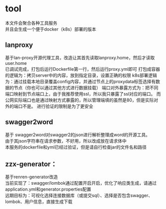 # tool
本文件会聚合各种工具服务  
并且会生成一个便于docker（k8s）部署的版本
## lanproxy
基于lan-proxy开源代理工具，改造让其首先读取lanproxy.home，然后才读取user.home  
已调试完成，打包后运行Dockerfile第一行，然后运行proxy.yml即可
打包成容器的逻辑为：拷贝server中的内容，放到指定目录，设置正确的权限
k8s部署逻辑为：通过挂载本地目录覆盖config内容，并通过节点上的proxydata标签选择有数据的节点（你也可以通过其他方式进行数据挂载）
端口对外暴露方式为：把不同端口映射到节点端口上，由于我推荐使用ssl，所以我只暴露了ssl对应的端口。
而公网实际端口也是通过映射方式暴露的，所以管理端填的虽然是80，但是实际对外的端口不是。
进行验证的限制是为了更安全
## swagger2word
基于 swagger2word对swagger2的json进行解析整理成word的开源工具。  
由于其json字符串在请求参数，不好用，所以改成放在请求体中  
本服务的dockerfile和yml已经过验证，但是请自行检查jar的文件名和路径
## zzx-generator：

基于renren-generator改造   
当前实现了：swagger/lombok通过配置开启开启，优化了响应类生成，请通过application.yml和generator.properties配置  
远期目标为：可视化选择连接数据库（或提交sql）、选择是否包含swagger、lombok、用户信息，直接生成下载  
